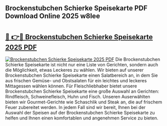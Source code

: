 ## Brockenstubchen Schierke Speisekarte PDF Download Online 2025 w8Iee

# <h2><a href="http://gc9mdm.nevu.top/?p=Brockenstubchen+Schierke+Speisekarte">🔗 👉🔴 Brockenstubchen Schierke Speisekarte 2025 PDF</a></h2>

[![Brockenstubchen Schierke Speisekarte 2025 PDF](https://i.imgur.com/dBaPXMq.png)](http://gc9mdm.nevu.top/?p=Brockenstubchen+Schierke+Speisekarte)
Die Brockenstubchen Schierke Speisekarte ist nicht nur eine Liste von Gerichten, sondern auch die Möglichkeit, etwas Leckeres zu wählen. Wir bieten auf unserer Brockenstubchen Schierke Speisekarte einen Salatbereich an, in dem Sie aus frischen Gemüse- und Obstsalaten für ein leichtes und leckeres Mittagessen wählen können. Für Fleischliebhaber bietet unsere Brockenstubchen Schierke Speisekarte eine große Auswahl an Gerichten: Rindfleisch, Schweinefleisch, Huhn und Fisch. Unseren Auserwählten bieten wir Gourmet-Gerichte wie Schaschlik und Steak an, die auf frischem Feuer zubereitet werden. In jedem Fall sind wir bereit, Ihnen bei der Auswahl der Speisen auf der Brockenstubchen Schierke Speisekarte zu helfen und Ihnen einen komfortablen und angenehmen Service zu bieten.
